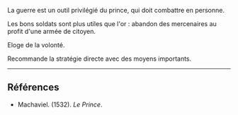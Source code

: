La guerre est un outil privilégié du prince, qui doit combattre en personne.

Les bons soldats sont plus utiles que l'or : abandon des mercenaires au profit d'une armée de citoyen.

Eloge de la volonté.

Recommande la stratégie directe avec des moyens importants.

--- 

## Références 

- Machaviel. (1532). _Le Prince_.